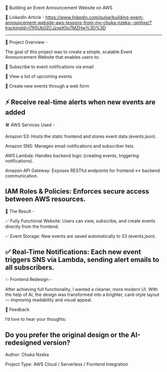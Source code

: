 🚀 Building an Event Announcement Website on AWS

📖 LinkedIn Article - https://www.linkedin.com/pulse/building-event-announcement-website-aws-lessons-from-my-chuka-nzeka--qmhxe/?trackingId=l7ft5Ub0ZCJzxeX0o7MZHw%3D%3D

---
📌 Project Overview -

The goal of this project was to create a simple, scalable Event Announcement Website that enables users to:

📧 Subscribe to event notifications via email

📅 View a list of upcoming events

📝 Create new events through a web form

⚡ Receive real-time alerts when new events are added
---

🛠️ AWS Services Used -

Amazon S3:	Hosts the static frontend and stores event data (events.json).

Amazon SNS:	Manages email notifications and subscriber lists.

AWS Lambda:	Handles backend logic (creating events, triggering notifications).

Amazon API Gateway:	Exposes RESTful endpoints for frontend ↔ backend communication.

IAM Roles & Policies:	Enforces secure access between AWS resources.
---

🎉 The Result -

✅ Fully Functional Website:
Users can view, subscribe, and create events directly from the frontend.

✅ Event Storage:
New events are saved automatically to S3 (events.json).

✅ Real-Time Notifications:
Each new event triggers SNS via Lambda, sending alert emails to all subscribers.
---

✨ Frontend Redesign -

After achieving full functionality, I wanted a cleaner, more modern UI.
With the help of AI, the design was transformed into a brighter, card-style layout — improving readability and visual appeal.

💬 Feedback

I’d love to hear your thoughts:

Do you prefer the original design or the AI-redesigned version?
---

Author: Chuka Nzeka


Project Type: AWS Cloud / Serverless / Frontend Integration



